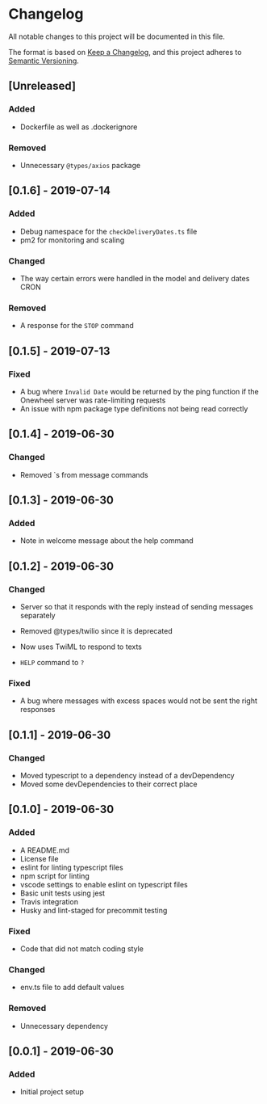 # Changelog

All notable changes to this project will be documented in this file.

The format is based on [Keep a Changelog](https://keepachangelog.com/en/1.0.0/),
and this project adheres to [Semantic Versioning](https://semver.org/spec/v2.0.0.html).

## [Unreleased]

### Added

- Dockerfile as well as .dockerignore

### Removed

- Unnecessary `@types/axios` package

## [0.1.6] - 2019-07-14

### Added

- Debug namespace for the `checkDeliveryDates.ts` file
- pm2 for monitoring and scaling

### Changed

- The way certain errors were handled in the model and delivery dates CRON

### Removed

- A response for the `STOP` command

## [0.1.5] - 2019-07-13

### Fixed

- A bug where `Invalid Date` would be returned by the ping function if the Onewheel server was rate-limiting requests
- An issue with npm package type definitions not being read correctly

## [0.1.4] - 2019-06-30

### Changed

- Removed `s from message commands

## [0.1.3] - 2019-06-30

### Added

- Note in welcome message about the help command

## [0.1.2] - 2019-06-30

### Changed

- Server so that it responds with the reply instead of sending messages separately

- Removed @types/twilio since it is deprecated

- Now uses TwiML to respond to texts

- `HELP` command to `?`

### Fixed

- A bug where messages with excess spaces would not be sent the right responses

## [0.1.1] - 2019-06-30

### Changed

- Moved typescript to a dependency instead of a devDependency
- Moved some devDependencies to their correct place

## [0.1.0] - 2019-06-30

### Added

- A README.md
- License file
- eslint for linting typescript files
- npm script for linting
- vscode settings to enable eslint on typescript files
- Basic unit tests using jest
- Travis integration
- Husky and lint-staged for precommit testing

### Fixed

- Code that did not match coding style

### Changed

- env.ts file to add default values

### Removed

- Unnecessary dependency

## [0.0.1] - 2019-06-30

### Added

- Initial project setup
